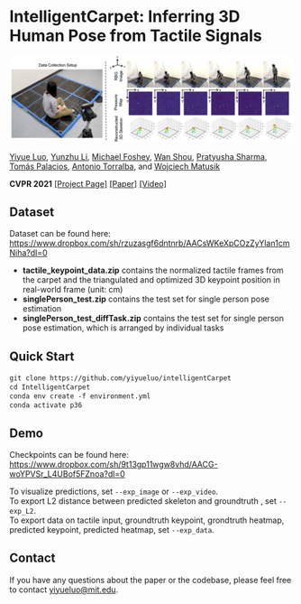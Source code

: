 # IntelligentCarpet: Inferring 3D Human Pose from Tactile Signals

![alt text](img/teaser.PNG)   

[Yiyue Luo](https://yyueluo.com/), [Yunzhu Li](http://people.csail.mit.edu/liyunzhu/), [Michael Foshey](https://www.csail.mit.edu/person/michael-foshey), [Wan Shou](https://showone90.wixsite.com/show), [Pratyusha Sharma](https://pratyushasharma.github.io/), [Tomás Palacios](http://www-mtl.mit.edu/wpmu/tpalacios/), [Antonio Torralba](https://groups.csail.mit.edu/vision/torralbalab/), and [Wojciech Matusik](https://cdfg.csail.mit.edu/wojciech)  

__CVPR 2021__ [\[Project Page\]]() [\[Paper\]]() [\[Video\]]()

## Dataset
Dataset can be found here: https://www.dropbox.com/sh/rzuzasgf6dntnrb/AACsWKeXpCOzZyYlan1cmNiha?dl=0

* __tactile_keypoint_data.zip__ contains the normalized tactile frames from the carpet and the triangulated and optimized 3D keypoint position in real-world frame (unit: cm)
* __singlePerson_test.zip__ contains the test set for single person pose estimation 
* __singlePerson_test_diffTask.zip__ contains the test set for single person pose estimation, which is arranged by individual tasks

## Quick Start
````
git clone https://github.com/yiyueluo/intelligentCarpet  
cd IntelligentCarpet   
conda env create -f environment.yml   
conda activate p36   
````

## Demo
Checkpoints can be found here: https://www.dropbox.com/sh/9t13gp11wgw8vhd/AACG-woYPVSr_L4UBof5FZnoa?dl=0 

To visualize predictions, set `--exp_image` or `--exp_video`.     
To export L2 distance between predicted skeleton and groundtruth , set `--exp_L2`.   
To export data on tactile input, groundtruth keypoint, grondtruth heatmap, predicted keypoint, predicted heatmap, set `--exp_data`.     


## Contact
If you have any questions about the paper or the codebase, please feel free to contact yiyueluo@mit.edu.
